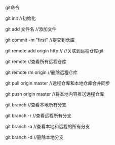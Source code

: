git命令

git init //初始化

git add 文件名  //添加文件

git commit -m "first"  //提交到仓库

git remote add origin http://   //关联到远程仓库git

git remote //查看所有远程仓库

git remote rm origin //删除远程仓库

git pull origin master //远程仓库和本地仓库合并同步

git push origin master //将本地内容推送远程仓库

git branch //查看本地所有分支


git branch -r //查看远程所有分支

git branch -a //查看本地和远程的所有分支

git branch -d //删除本地分支
